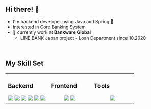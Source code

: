 ## Hi there! 👋
- I'm backend developer using Java and Spring 🌱
- interested in Core Banking System
- 🚀 currently work at **Bankware Global** 
  - LINE BANK Japan project - Loan Department since 10.2020
  

<br/>  


## My Skill Set  
<table><tr><td valign="top" width="33%">



### Backend  
<div align="center">  
  <img src="https://img.shields.io/badge/-Spring-brightgreen?style=flat-square&logo=Spring&logoColor=white"/>
  <img src="https://img.shields.io/badge/-Java-yellow?style=flat-square&logo=Java&logoColor=white"/>
  <img src="https://img.shields.io/badge/-MySQL-green?style=flat-square&logo=MySQL&logoColor=white"/>
  <img src="https://img.shields.io/badge/-Oracle-red?style=flat-square&logo=Oracle&logoColor=white"/>
  <img src="https://img.shields.io/badge/-Linux-yellow?style=flat-square&logo=Linux&logoColor=white"/>
  <img src="https://img.shields.io/badge/-Node.JS-lightgrey?style=flat-square&logo=Node.js&logoColor=white"/>
</div>

</td><td valign="top" width="33%">



### Frontend  
<div align="center">  
  <img src="https://img.shields.io/badge/-React-blue?style=flat-square&logo=React&logoColor=white"/>
  <img src="https://img.shields.io/badge/-JavaScript-blueviolet?style=flat-square&logo=JavaScript&logoColor=white"/>
</div>

</td><td valign="top" width="33%">



### Tools 
<div align="center">  
  <img src="https://img.shields.io/badge/-Git-pink?style=flat-square&logo=git&logoColor=white"/>
</div>

</td></tr></table>  

 
